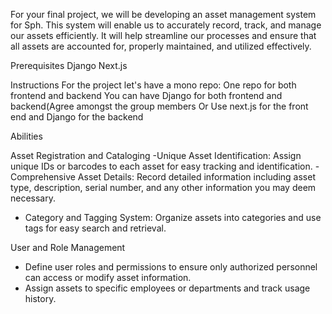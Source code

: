 For your final project, we will be developing an asset management system for Sph. This system will enable us to accurately record, track, and manage our assets efficiently. 
It will help streamline our processes and ensure that all assets are accounted for, properly maintained, and utilized effectively.


Prerequisites
Django
Next.js

Instructions 
For the project let's have a mono repo: One repo for both frontend and backend
You can have Django for both frontend and backend(Agree amongst the group members
  Or
Use next.js for the front end and Django for the backend 



Abilities

 Asset Registration and Cataloging
   -Unique Asset Identification: Assign unique IDs or barcodes to each asset for easy tracking and identification.
   -Comprehensive Asset Details: Record detailed information including asset type, description, serial number, and any other information you may deem necessary.
   - Category and Tagging System: Organize assets into categories and use tags for easy search and retrieval.


User and Role Management
   - Define user roles and permissions to ensure only authorized personnel can access or modify asset information.
   - Assign assets to specific employees or departments and track usage history.


